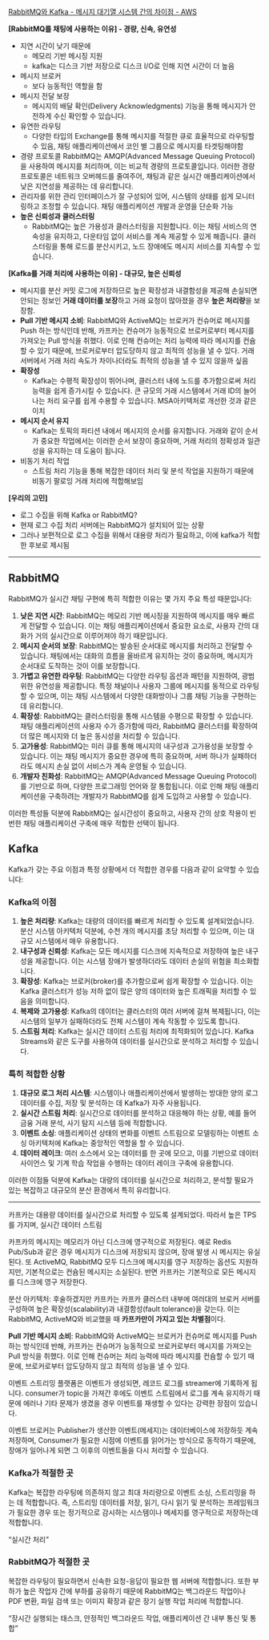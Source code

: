 
[RabbitMQ와 Kafka - 메시지 대기열 시스템 간의 차이점 - AWS](https://aws.amazon.com/ko/compare/the-difference-between-rabbitmq-and-kafka/)

**[RabbitMQ를 채팅에 사용하는 이유] - 경량, 신속, 유연성**

- 지연 시간이 낮기 때문에
    - 메모리 기반 메시징 지원
    - kafka는 디스크 기반 저장으로 디스크 I/O로 인해 지연 시간이 더 높음
- 메시지 브로커
    - 보다 능동적인 역할을 함
- 메시지 전달 보장
    - 메시지의 배달 확인(Delivery Acknowledgments) 기능을 통해 메시지가 안전하게 수신 확인할 수 있습니다.
- 유연한 라우팅
    - 다양한 타입의 Exchange를 통해 메시지를 적절한 큐로 효율적으로 라우팅할 수 있음, 채팅 애플리케이션에서 코인 별 그룹으로 메시지를 타겟팅해야함
- 경량 프로토콜
RabbitMQ는 AMQP(Advanced Message Queuing Protocol)을 사용하여 메시지를 처리하며, 이는 비교적 경량의 프로토콜입니다. 
이러한 경량 프로토콜은 네트워크 오버헤드를 줄여주어, 채팅과 같은 실시간 애플리케이션에서 낮은 지연성을 제공하는 데 유리합니다.
- 관리자를 위한 관리 인터페이스가 잘 구성되어 있어, 시스템의 상태를 쉽게 모니터링하고 조정할 수 있습니다. 채팅 애플리케이션 개발과 운영을 단순화 가능
- **높은 신뢰성과 클러스터링**
    - RabbitMQ는 높은 가용성과 클러스터링을 지원합니다. 이는 채팅 서비스의 연속성을 유지하고, 다운타임 없이 서비스를 계속 제공할 수 있게 해줍니다. 클러스터링을 통해 로드를 분산시키고, 노드 장애에도 메시지 서비스를 지속할 수 있습니다.

**[Kafka를 거래 처리에 사용하는 이유] - 대규모, 높은 신뢰성**

- 메시지를 분산 커밋 로그에 저장하므로 높은 확장성과 내결함성을 제공해 손실되면 안되는 정보인 **거래 데이터를 보장**하고 거래 요청이 많아졌을 경우 **높은 처리량**을 보장함.
- **Pull 기반 메시지 소비**: RabbitMQ와 ActiveMQ는 브로커가 컨슈머로 메시지를 Push 하는 방식인데 반해, 카프카는 컨슈머가 능동적으로 브로커로부터 메시지를 가져오는 Pull 방식을 취했다. 이로 인해 컨슈머는 처리 능력에 따라 메시지를 컨슘할 수 있기 때문에, 브로커로부터 압도당하지 않고 최적의 성능을 낼 수 있다.
거래 서버에서 거래 처리 속도가 차이나더라도 최적의 성능을 낼 수 있지 않을까 싶음
- **확장성**
    - Kafka는 수평적 확장성이 뛰어나며, 클러스터 내에 노드를 추가함으로써 처리 능력을 쉽게 증가시킬 수 있습니다. 큰 규모의 거래 시스템에서 거래 ID의 늘어나는 처리 요구를 쉽게 수용할 수 있습니다. MSA아키텍처로 개선한 것과 같은 이치
- **메시지 순서 유지**
    - Kafka는 토픽의 파티션 내에서 메시지의 순서를 유지합니다. 거래와 같이 순서가 중요한 작업에서는 이러한 순서 보장이 중요하며, 거래 처리의 정확성과 일관성을 유지하는 데 도움이 됩니다.
- 비동기 처리 작업
    - 스트림 처리 기능을 통해 복잡한 데이터 처리 및 분석 작업을 지원하기 때문에 비동기 팔로잉 거래 처리에 적합해보임

**[우리의 고민]**

- 로그 수집을 위해 Kafka or RabbitMQ?
- 현재 로그 수집 처리 서버에는 RabbitMQ가 설치되어 있는 상황
- 그러나 보편적으로 로그 수집을 위해서 대용량 처리가 필요하고, 이에 kafka가 적합한 후보로 제시됨

---

## RabbitMQ

RabbitMQ가 실시간 채팅 구현에 특히 적합한 이유는 몇 가지 주요 특성 때문입니다:

1. **낮은 지연 시간**: RabbitMQ는 메모리 기반 메시징을 지원하여 메시지를 매우 빠르게 전달할 수 있습니다. 이는 채팅 애플리케이션에서 중요한 요소로, 사용자 간의 대화가 거의 실시간으로 이루어져야 하기 때문입니다.
2. **메시지 순서의 보장**: RabbitMQ는 발송된 순서대로 메시지를 처리하고 전달할 수 있습니다. 채팅에서는 대화의 흐름을 올바르게 유지하는 것이 중요하며, 메시지가 순서대로 도착하는 것이 이를 보장합니다.
3. **가볍고 유연한 라우팅**: RabbitMQ는 다양한 라우팅 옵션과 패턴을 지원하여, 광범위한 유연성을 제공합니다. 특정 채널이나 사용자 그룹에 메시지를 동적으로 라우팅할 수 있으며, 이는 채팅 시스템에서 다양한 대화방이나 그룹 채팅 기능을 구현하는 데 유리합니다.
4. **확장성**: RabbitMQ는 클러스터링을 통해 시스템을 수평으로 확장할 수 있습니다. 채팅 애플리케이션의 사용자 수가 증가함에 따라, RabbitMQ 클러스터를 확장하여 더 많은 메시지와 더 높은 동시성을 처리할 수 있습니다.
5. **고가용성**: RabbitMQ는 미러 큐를 통해 메시지의 내구성과 고가용성을 보장할 수 있습니다. 이는 채팅 메시지가 중요한 경우에 특히 중요하며, 서버 하나가 실패하더라도 메시지 손실 없이 서비스가 계속 운영될 수 있습니다.
6. **개발자 친화성**: RabbitMQ는 AMQP(Advanced Message Queuing Protocol)를 기반으로 하며, 다양한 프로그래밍 언어와 잘 통합됩니다. 이로 인해 채팅 애플리케이션을 구축하려는 개발자가 RabbitMQ를 쉽게 도입하고 사용할 수 있습니다.

이러한 특성들 덕분에 RabbitMQ는 실시간성이 중요하고, 사용자 간의 상호 작용이 빈번한 채팅 애플리케이션 구축에 매우 적합한 선택이 됩니다.

## Kafka

Kafka가 갖는 주요 이점과 특정 상황에서 더 적합한 경우를 다음과 같이 요약할 수 있습니다:

### **Kafka의 이점**

1. **높은 처리량**: Kafka는 대량의 데이터를 빠르게 처리할 수 있도록 설계되었습니다. 분산 시스템 아키텍처 덕분에, 수천 개의 메시지를 초당 처리할 수 있으며, 이는 대규모 시스템에서 매우 유용합니다.
2. **내구성과 신뢰성**: Kafka는 모든 메시지를 디스크에 지속적으로 저장하여 높은 내구성을 제공합니다. 이는 시스템 장애가 발생하더라도 데이터 손실의 위험을 최소화합니다.
3. **확장성**: Kafka는 브로커(broker)를 추가함으로써 쉽게 확장할 수 있습니다. 이는 Kafka 클러스터가 성능 저하 없이 많은 양의 데이터와 높은 트래픽을 처리할 수 있음을 의미합니다.
4. **복제와 고가용성**: Kafka의 데이터는 클러스터의 여러 서버에 걸쳐 복제됩니다, 이는 시스템의 일부가 실패하더라도 전체 시스템이 계속 작동할 수 있도록 합니다.
5. **스트림 처리**: Kafka는 실시간 데이터 스트림 처리에 최적화되어 있습니다. Kafka Streams와 같은 도구를 사용하여 데이터를 실시간으로 분석하고 처리할 수 있습니다.

### **특히 적합한 상황**

1. **대규모 로그 처리 시스템**: 시스템이나 애플리케이션에서 발생하는 방대한 양의 로그 데이터를 수집, 저장 및 분석하는 데 Kafka가 자주 사용됩니다.
2. **실시간 스트림 처리**: 실시간으로 데이터를 분석하고 대응해야 하는 상황, 예를 들어 금융 거래 분석, 사기 탐지 시스템 등에 적합합니다.
3. **이벤트 소싱**: 애플리케이션 상태의 변화를 이벤트 스트림으로 모델링하는 이벤트 소싱 아키텍처에 Kafka는 중앙적인 역할을 할 수 있습니다.
4. **데이터 레이크**: 여러 소스에서 오는 데이터를 한 곳에 모으고, 이를 기반으로 데이터 사이언스 및 기계 학습 작업을 수행하는 데이터 레이크 구축에 유용합니다.

이러한 이점들 덕분에 Kafka는 대량의 데이터를 실시간으로 처리하고, 분석할 필요가 있는 복잡하고 대규모의 분산 환경에서 특히 유리합니다.

---

카프카는 대용량 데이터를 실시간으로 처리할 수 있도록 설계되었다. 따라서 높은 TPS를 가지며, 실시간 데이터 스트림

카프카의 메시지는 메모리가 아닌 디스크에 영구적으로 저장된다. 예로 Redis Pub/Sub과 같은 경우 메시지가 디스크에 저장되지 않으며, 장애 발생 시 메시지는 유실된다. 또 ActiveMQ, RabbitMQ 모두 디스크에 메시지를 영구 저장하는 옵션도 지원하지만, 기본적으로는 컨슘된 메시지는 소실된다. 반면 카프카는 기본적으로 모든 메시지를 디스크에 영구 저장한다.

분산 아키텍처: 후술하겠지만 카프카는 카프카 클러스터 내부에 여러대의 브로커 서버를 구성하여 높은 확장성(scalability)과 내결함성(fault tolerance)을 갖는다. 이는 RabbitMQ, ActiveMQ와 비교했을 때 **카프카만이 가지고 있는 차별점**이다.

**Pull 기반 메시지 소비**: RabbitMQ와 ActiveMQ는 브로커가 컨슈머로 메시지를 Push 하는 방식인데 반해, 카프카는 컨슈머가 능동적으로 브로커로부터 메시지를 가져오는 Pull 방식을 취했다. 이로 인해 컨슈머는 처리 능력에 따라 메시지를 컨슘할 수 있기 때문에, 브로커로부터 압도당하지 않고 최적의 성능을 낼 수 있다.

이벤트 스트리밍 플랫폼은 이벤트가 생성되면, 레코드 로그를 streamer에 기록하게 됩니다.
consumer가 topic을 가져간 후에도 이벤트 스트림에서 로그를 계속 유지하기 때문에 에러나 기타 문제가 생겼을 경우 이벤트를 재생할 수 있다는 강력한 장점이 있습니다.

이벤트 브로커는 Publisher가 생산한 이벤트(메세지)는 데이터베이스에 저장하듯 계속 저장하며, Consumer가 필요한 시점에 이벤트를 읽어가는 방식으로 동작하기 때문에, 장애가 일어나게 되면 그 이후의 이벤트들을 다시 처리할 수 있습니다.

### Kafka가 적절한 곳

Kafka는 복잡한 라우팅에 의존하지 않고 최대 처리량으로 이벤트 소싱, 스트리밍을 하는 데 적합합니다. 즉, 스트리밍 데이터를 저장, 읽기, 다시 읽기 및 분석하는 프레임워크가 필요한 경우 또는 정기적으로 감시하는 시스템이나 메세지를 영구적으로 저장하는데 적합합니다.

“실시간 처리”

### RabbitMQ가 적절한 곳

복잡한 라우팅이 필요하면서 신속한 요청-응답이 필요한 웹 서버에 적합합니다. 또한 부하가 높은 작업자 간에 부하를 공유하기 때문에 RabbitMQ는 백그라운드 작업이나 PDF 변환, 파일 검색 또는 이미지 확장과 같은 장기 실행 작업 처리에 적합합니다.

“장시간 실행되는 태스크, 안정적인 백그라운드 작업, 애플리케이션 간 내부 통신 및 통합”
